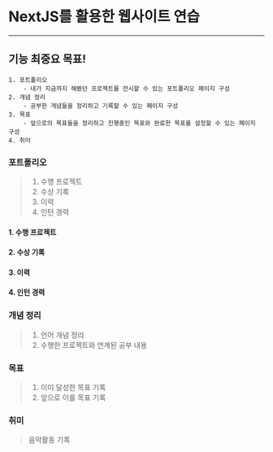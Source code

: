 # NextJS를 활용한 웹사이트 연습
-----------------------------------------
## 기능 최중요 목표!
    1. 포트폴리오
        - 내가 지금까지 해봤던 프로젝트를 전시할 수 있는 포트폴리오 페이지 구성
    2. 개념 정리
        - 공부한 개념들을 정리하고 기록할 수 있는 페이지 구성
    3. 목표
        - 앞으로의 목표들을 정리하고 진행중인 목표와 완료한 목표를 설정할 수 있는 페이지 구성
    4. 취미

### 포트폴리오
>   1. 수행 프로젝트
>   2. 수상 기록
>   3. 이력
>   4. 인턴 경력

#### 1. 수행 프로젝트

#### 2. 수상 기록

#### 3. 이력

#### 4. 인턴 경력

### 개념 정리
>   1. 언어 개념 정리
>   2. 수행한 프로젝트와 연계된 공부 내용

### 목표
>   1. 이미 달성한 목표 기록
>   2. 앞으로 이룰 목표 기록

### 취미
>   음악활동 기록


